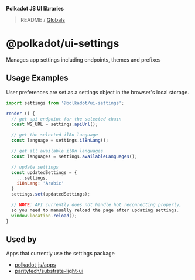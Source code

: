 **Polkadot JS UI libraries**

> README / [Globals](globals.md)

# @polkadot/ui-settings

Manages app settings including endpoints, themes and prefixes

## Usage Examples

User preferences are set as a settings object in the browser's local storage.

```js
import settings from '@polkadot/ui-settings';

render () {
  // get api endpoint for the selected chain
  const WS_URL = settings.apiUrl();

  // get the selected il8n language
  const language = settings.il8nLang();

  // get all available il8n languages
  const languages = settings.availableLanguages();

  // update settings
  const updatedSettings = {
    ...settings,
    i18nLang: 'Arabic'
  }
  settings.set(updatedSettings);

  // NOTE: API currently does not handle hot reconnecting properly,
  so you need to manually reload the page after updating settings.
  window.location.reload();
}
```

## Used by

Apps that currently use the settings package

* [polkadot-js/apps](https://www.github.com/polkadot-js/apps)
* [paritytech/substrate-light-ui](https://github.com/paritytech/substrate-light-ui)
